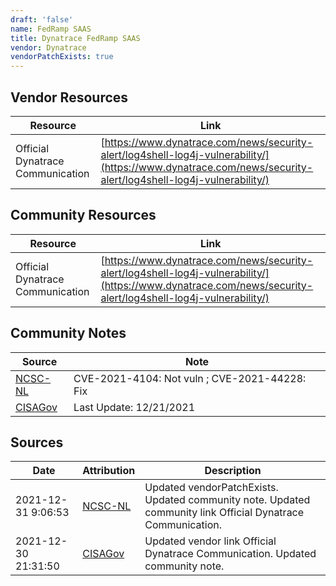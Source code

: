 ```yaml
---
draft: 'false'
name: FedRamp SAAS
title: Dynatrace FedRamp SAAS
vendor: Dynatrace
vendorPatchExists: true
---
```


## Vendor Resources
| Resource | Link |
| --- | --- |
| Official Dynatrace Communication | [https://www.dynatrace.com/news/security-alert/log4shell-log4j-vulnerability/](https://www.dynatrace.com/news/security-alert/log4shell-log4j-vulnerability/) |

## Community Resources
| Resource | Link |
| --- | --- |
| Official Dynatrace Communication | [https://www.dynatrace.com/news/security-alert/log4shell-log4j-vulnerability/](https://www.dynatrace.com/news/security-alert/log4shell-log4j-vulnerability/) |

## Community Notes
| Source | Note |
| --- | --- |
| [NCSC-NL](https://github.com/NCSC-NL/log4shell/blob/main/software/README.md) | CVE-2021-4104: Not vuln ; CVE-2021-44228: Fix </ul> |
| [CISAGov](https://raw.githubusercontent.com/cisagov/log4j-affected-db/develop/README.md) | Last Update: 12/21/2021 |

## Sources
| Date | Attribution | Description |
| --- | --- | --- |
| 2021-12-31 9:06:53 | [NCSC-NL](https://github.com/NCSC-NL/log4shell/blob/main/software/README.md) | Updated vendorPatchExists. Updated community note. Updated community link Official Dynatrace Communication.  |
| 2021-12-30 21:31:50 | [CISAGov](https://raw.githubusercontent.com/cisagov/log4j-affected-db/develop/README.md) | Updated vendor link Official Dynatrace Communication. Updated community note.  |
